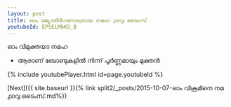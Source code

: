 ```yaml
---
layout: post
title: ഓം ജ്യോതിർഗനേശ്വരായ നമഹ ൧൦൮ ടൈംസ്
youtubeId: EPSELMbKS_Q
---
```

 
 
 ഓം വിമുക്തയാ നമഹ 
 
 -  ആരാണ് ബോണ്ടുകളിൽ നിന്ന് പൂർണ്ണമായും മുക്തൻ 
 
  
 
  
 
 
 
 
 
 


{% include youtubePlayer.html id=page.youtubeId %}
 
[Next]({{ site.baseurl }}{% link  split2/_posts/2015-10-07-ഓം വിക്രമിനെ നമ ൧൦൮ ടൈംസ്.md%})
 
